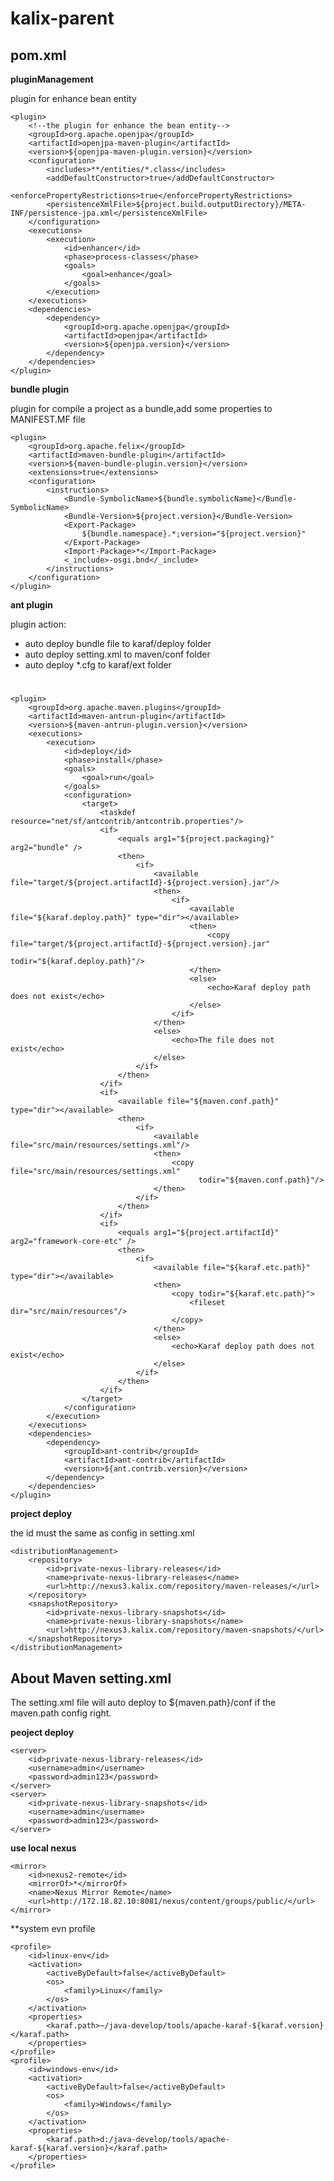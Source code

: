 # kalix-parent
## pom.xml
**pluginManagement**

plugin for enhance bean entity

    <plugin>
		<!--the plugin for enhance the bean entity-->
        <groupId>org.apache.openjpa</groupId>
        <artifactId>openjpa-maven-plugin</artifactId>
        <version>${openjpa-maven-plugin.version}</version>
        <configuration>
            <includes>**/entities/*.class</includes>
            <addDefaultConstructor>true</addDefaultConstructor>
            <enforcePropertyRestrictions>true</enforcePropertyRestrictions>
            <persistenceXmlFile>${project.build.outputDirectory}/META-INF/persistence-jpa.xml</persistenceXmlFile>
        </configuration>
        <executions>
            <execution>
                <id>enhancer</id>
                <phase>process-classes</phase>
                <goals>
                    <goal>enhance</goal>
                </goals>
            </execution>
        </executions>
        <dependencies>
            <dependency>
                <groupId>org.apache.openjpa</groupId>
                <artifactId>openjpa</artifactId>
                <version>${openjpa.version}</version>
            </dependency>
        </dependencies>
    </plugin>
</plugins>
	

**bundle plugin**

plugin for compile a project as a bundle,add some properties to MANIFEST.MF file

	<plugin>
	    <groupId>org.apache.felix</groupId>
	    <artifactId>maven-bundle-plugin</artifactId>
	    <version>${maven-bundle-plugin.version}</version>
	    <extensions>true</extensions>
	    <configuration>
	        <instructions>
	            <Bundle-SymbolicName>${bundle.symbolicName}</Bundle-SymbolicName>
	            <Bundle-Version>${project.version}</Bundle-Version>
	            <Export-Package>
	                ${bundle.namespace}.*;version="${project.version}"
	            </Export-Package>
	            <Import-Package>*</Import-Package>
	            <_include>-osgi.bnd</_include>
	        </instructions>
	    </configuration>
	</plugin>
**ant plugin**

plugin action:

- auto deploy bundle file to karaf/deploy folder
- auto deploy setting.xml to maven/conf folder
- auto deploy *.cfg to karaf/ext folder
#

	<plugin>
	    <groupId>org.apache.maven.plugins</groupId>
	    <artifactId>maven-antrun-plugin</artifactId>
	    <version>${maven-antrun-plugin.version}</version>
	    <executions>
	        <execution>
	            <id>deploy</id>
	            <phase>install</phase>
	            <goals>
	                <goal>run</goal>
	            </goals>
	            <configuration>
	                <target>
	                    <taskdef resource="net/sf/antcontrib/antcontrib.properties"/>
	                    <if>
	                        <equals arg1="${project.packaging}" arg2="bundle" />
	                        <then>
	                            <if>
	                                <available file="target/${project.artifactId}-${project.version}.jar"/>
	                                <then>
	                                    <if>
	                                        <available file="${karaf.deploy.path}" type="dir"></available>
	                                        <then>
	                                            <copy file="target/${project.artifactId}-${project.version}.jar"
	                                                  todir="${karaf.deploy.path}"/>
	                                        </then>
	                                        <else>
	                                            <echo>Karaf deploy path does not exist</echo>
	                                        </else>
	                                    </if>
	                                </then>
	                                <else>
	                                    <echo>The file does not exist</echo>
	                                </else>
	                            </if>
	                        </then>
	                    </if>
	                    <if>
	                        <available file="${maven.conf.path}" type="dir"></available>
	                        <then>
	                            <if>
	                                <available file="src/main/resources/settings.xml"/>
	                                <then>
	                                    <copy file="src/main/resources/settings.xml"
	                                          todir="${maven.conf.path}"/>
	                                </then>
	                            </if>
	                        </then>
	                    </if>
	                    <if>
	                        <equals arg1="${project.artifactId}" arg2="framework-core-etc" />
	                        <then>
	                            <if>
	                                <available file="${karaf.etc.path}" type="dir"></available>
	                                <then>
	                                    <copy todir="${karaf.etc.path}">
	                                        <fileset dir="src/main/resources"/>
	                                    </copy>
	                                </then>
	                                <else>
	                                    <echo>Karaf deploy path does not exist</echo>
	                                </else>
	                            </if>
	                        </then>
	                    </if>
	                </target>
	            </configuration>
	        </execution>
	    </executions>
	    <dependencies>
	        <dependency>
	            <groupId>ant-contrib</groupId>
	            <artifactId>ant-contrib</artifactId>
	            <version>${ant.contrib.version}</version>
	        </dependency>
	    </dependencies>
	</plugin>	


**project deploy**

the id must the same as config in setting.xml

	<distributionManagement>
	    <repository>
	        <id>private-nexus-library-releases</id>
	        <name>private-nexus-library-releases</name>
	        <url>http://nexus3.kalix.com/repository/maven-releases/</url>
	    </repository>
	    <snapshotRepository>
	        <id>private-nexus-library-snapshots</id>
	        <name>private-nexus-library-snapshots</name>
	        <url>http://nexus3.kalix.com/repository/maven-snapshots/</url>
	    </snapshotRepository>
	</distributionManagement>

## About Maven setting.xml
The setting.xml file will auto deploy to ${maven.path}/conf if the maven.path config right.

**peoject deploy**
	
	<server>
		<id>private-nexus-library-releases</id>
		<username>admin</username>
		<password>admin123</password>
	</server>
	<server>
		<id>private-nexus-library-snapshots</id>
		<username>admin</username>
		<password>admin123</password>
	</server>
**use local nexus**

	<mirror>
		<id>nexus2-remote</id>
		<mirrorOf>*</mirrorOf>
		<name>Nexus Mirror Remote</name>
		<url>http://172.18.82.10:8081/nexus/content/groups/public/</url>
	</mirror>
**system evn profile

	<profile>
	    <id>linux-env</id>
	    <activation>
	        <activeByDefault>false</activeByDefault>
	        <os>
	            <family>Linux</family>
	        </os>
	    </activation>
	    <properties>
	        <karaf.path>~/java-develop/tools/apache-karaf-${karaf.version}</karaf.path>
	    </properties>
	</profile>
	<profile>
	    <id>windows-env</id>
	    <activation>
	        <activeByDefault>false</activeByDefault>
	        <os>
	            <family>Windows</family>
	        </os>
	    </activation>
	    <properties>
	        <karaf.path>d:/java-develop/tools/apache-karaf-${karaf.version}</karaf.path>
	    </properties>
	</profile>
